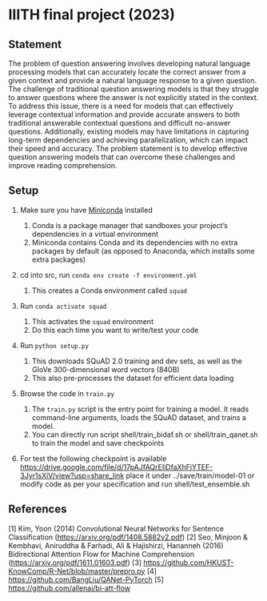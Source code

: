 # IIITH final project (2023)


## Statement

The problem of question answering involves developing natural language processing models that can accurately locate the correct answer from a given context and provide a natural language response to a given question. The challenge of traditional question answering models is that they struggle to answer questions where the answer is not explicitly stated in the context. To address this issue, there is a need for models that can effectively leverage contextual information and provide accurate answers to both traditional answerable contextual questions and difficult no-answer questions. Additionally, existing models may have limitations in capturing long-term dependencies and achieving parallelization, which can impact their speed and accuracy. The problem statement is to develop effective question answering models that can overcome these challenges and improve reading comprehension.

## Setup

1. Make sure you have [Miniconda](https://conda.io/docs/user-guide/install/index.html#regular-installation) installed
    1. Conda is a package manager that sandboxes your project’s dependencies in a virtual environment
    2. Miniconda contains Conda and its dependencies with no extra packages by default (as opposed to Anaconda, which installs some extra packages)

2. cd into src, run `conda env create -f environment.yml`
    1. This creates a Conda environment called `squad`

3. Run `conda activate squad`
    1. This activates the `squad` environment
    2. Do this each time you want to write/test your code

4. Run `python setup.py`
    1. This downloads SQuAD 2.0 training and dev sets, as well as the GloVe 300-dimensional word vectors (840B)
    2. This also pre-processes the dataset for efficient data loading  

5. Browse the code in `train.py`
    1. The `train.py` script is the entry point for training a model. It reads command-line arguments, loads the SQuAD dataset, and trains a model.
    2. You can directly run script shell/train_bidaf.sh or shell/train_qanet.sh to train the model and save checkpoints

6. For test the following checkpoint is available https://drive.google.com/file/d/17pAJfAQrEIiDfaXhFjYTEF-3Jyr1sXiV/view?usp=share_link place it under ../save/train/model-01 or modify code as per your specification and run shell/test_ensemble.sh

## References 

[1] Kim, Yoon (2014) Convolutional Neural Networks for Sentence Classification
(https://arxiv.org/pdf/1408.5882v2.pdf)
[2] Seo, Minjoon & Kembhavi, Aniruddha & Farhadi, Ali & Hajishirzi, Hananneh (2016) Bidirectional Attention Flow for Machine Comprehension
(https://arxiv.org/pdf/1611.01603.pdf)
[3] https://github.com/HKUST-KnowComp/R-Net/blob/master/prepro.py 
[4] https://github.com/BangLiu/QANet-PyTorch 
[5] https://github.com/allenai/bi-att-flow